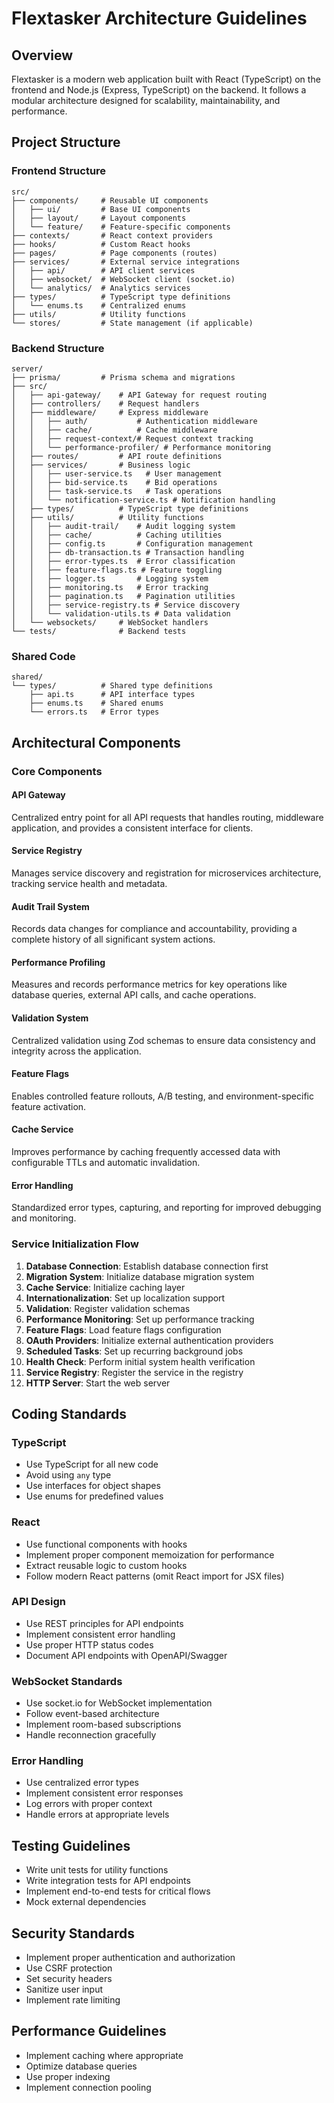 # Flextasker Architecture Guidelines

## Overview

Flextasker is a modern web application built with React (TypeScript) on the frontend and Node.js (Express, TypeScript) on the backend. It follows a modular architecture designed for scalability, maintainability, and performance.

## Project Structure

### Frontend Structure
```
src/
├── components/     # Reusable UI components
│   ├── ui/         # Base UI components
│   ├── layout/     # Layout components
│   └── feature/    # Feature-specific components
├── contexts/       # React context providers
├── hooks/          # Custom React hooks
├── pages/          # Page components (routes)
├── services/       # External service integrations
│   ├── api/        # API client services
│   ├── websocket/  # WebSocket client (socket.io)
│   └── analytics/  # Analytics services
├── types/          # TypeScript type definitions
│   └── enums.ts    # Centralized enums
├── utils/          # Utility functions
└── stores/         # State management (if applicable)
```

### Backend Structure
```
server/
├── prisma/         # Prisma schema and migrations
├── src/
│   ├── api-gateway/    # API Gateway for request routing
│   ├── controllers/    # Request handlers
│   ├── middleware/     # Express middleware
│   │   ├── auth/           # Authentication middleware
│   │   ├── cache/          # Cache middleware
│   │   ├── request-context/# Request context tracking
│   │   └── performance-profiler/ # Performance monitoring
│   ├── routes/         # API route definitions
│   ├── services/       # Business logic
│   │   ├── user-service.ts   # User management
│   │   ├── bid-service.ts    # Bid operations
│   │   ├── task-service.ts   # Task operations
│   │   └── notification-service.ts # Notification handling
│   ├── types/          # TypeScript type definitions
│   ├── utils/          # Utility functions
│   │   ├── audit-trail/    # Audit logging system
│   │   ├── cache/          # Caching utilities
│   │   ├── config.ts       # Configuration management
│   │   ├── db-transaction.ts # Transaction handling
│   │   ├── error-types.ts  # Error classification
│   │   ├── feature-flags.ts # Feature toggling
│   │   ├── logger.ts       # Logging system
│   │   ├── monitoring.ts   # Error tracking
│   │   ├── pagination.ts   # Pagination utilities
│   │   ├── service-registry.ts # Service discovery
│   │   └── validation-utils.ts # Data validation
│   └── websockets/     # WebSocket handlers
└── tests/              # Backend tests
```

### Shared Code
```
shared/
└── types/          # Shared type definitions
    ├── api.ts      # API interface types
    ├── enums.ts    # Shared enums
    └── errors.ts   # Error types
```

## Architectural Components

### Core Components

#### API Gateway
Centralized entry point for all API requests that handles routing, middleware application, and provides a consistent interface for clients.

#### Service Registry
Manages service discovery and registration for microservices architecture, tracking service health and metadata.

#### Audit Trail System
Records data changes for compliance and accountability, providing a complete history of all significant system actions.

#### Performance Profiling
Measures and records performance metrics for key operations like database queries, external API calls, and cache operations.

#### Validation System
Centralized validation using Zod schemas to ensure data consistency and integrity across the application.

#### Feature Flags
Enables controlled feature rollouts, A/B testing, and environment-specific feature activation.

#### Cache Service
Improves performance by caching frequently accessed data with configurable TTLs and automatic invalidation.

#### Error Handling
Standardized error types, capturing, and reporting for improved debugging and monitoring.

### Service Initialization Flow

1. **Database Connection**: Establish database connection first
2. **Migration System**: Initialize database migration system
3. **Cache Service**: Initialize caching layer
4. **Internationalization**: Set up localization support
5. **Validation**: Register validation schemas
6. **Performance Monitoring**: Set up performance tracking
7. **Feature Flags**: Load feature flags configuration
8. **OAuth Providers**: Initialize external authentication providers
9. **Scheduled Tasks**: Set up recurring background jobs
10. **Health Check**: Perform initial system health verification
11. **Service Registry**: Register the service in the registry
12. **HTTP Server**: Start the web server

## Coding Standards

### TypeScript
- Use TypeScript for all new code
- Avoid using `any` type
- Use interfaces for object shapes
- Use enums for predefined values

### React
- Use functional components with hooks
- Implement proper component memoization for performance
- Extract reusable logic to custom hooks
- Follow modern React patterns (omit React import for JSX files)

### API Design
- Use REST principles for API endpoints
- Implement consistent error handling
- Use proper HTTP status codes
- Document API endpoints with OpenAPI/Swagger

### WebSocket Standards
- Use socket.io for WebSocket implementation
- Follow event-based architecture
- Implement room-based subscriptions
- Handle reconnection gracefully

### Error Handling
- Use centralized error types
- Implement consistent error responses
- Log errors with proper context
- Handle errors at appropriate levels

## Testing Guidelines
- Write unit tests for utility functions
- Write integration tests for API endpoints
- Implement end-to-end tests for critical flows
- Mock external dependencies

## Security Standards
- Implement proper authentication and authorization
- Use CSRF protection
- Set security headers
- Sanitize user input
- Implement rate limiting

## Performance Guidelines
- Implement caching where appropriate
- Optimize database queries
- Use proper indexing
- Implement connection pooling
